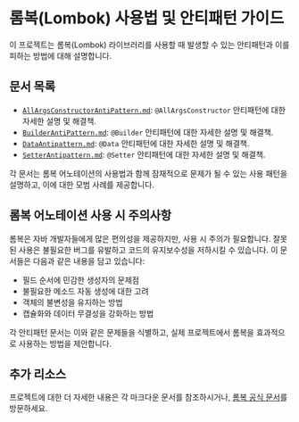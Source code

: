 # 롬복(Lombok) 사용법 및 안티패턴 가이드

이 프로젝트는 롬복(Lombok) 라이브러리를 사용할 때 발생할 수 있는 안티패턴과 이를 피하는 방법에 대해 설명합니다.

## 문서 목록

- [`AllArgsConstructorAntiPattern.md`](./AllArgsConstructorAntiPattern.md): `@AllArgsConstructor` 안티패턴에 대한 자세한 설명 및 해결책.
- [`BuilderAntiPattern.md`](./BuilderAntiPattern.md): `@Builder` 안티패턴에 대한 자세한 설명 및 해결책.
- [`DataAntipattern.md`](./DataAntipattern.md): `@Data` 안티패턴에 대한 자세한 설명 및 해결책.
- [`SetterAntipattern.md`](./SetterAntipattern.md): `@Setter` 안티패턴에 대한 자세한 설명 및 해결책.

각 문서는 롬복 어노테이션의 사용법과 함께 잠재적으로 문제가 될 수 있는 사용 패턴을 설명하고, 이에 대한 모범 사례를 제공합니다.

## 롬복 어노테이션 사용 시 주의사항

롬복은 자바 개발자들에게 많은 편의성을 제공하지만, 사용 시 주의가 필요합니다. 잘못된 사용은 불필요한 버그를 유발하고 코드의 유지보수성을 저하시킬 수 있습니다. 이 문서들은 다음과 같은 내용을 담고 있습니다:

- 필드 순서에 민감한 생성자의 문제점
- 불필요한 메소드 자동 생성에 대한 고려
- 객체의 불변성을 유지하는 방법
- 캡슐화와 데이터 무결성을 강화하는 방법

각 안티패턴 문서는 이와 같은 문제들을 식별하고, 실제 프로젝트에서 롬복을 효과적으로 사용하는 방법을 제안합니다.

## 추가 리소스

프로젝트에 대한 더 자세한 내용은 각 마크다운 문서를 참조하시거나, [롬복 공식 문서](https://projectlombok.org/)를 방문하세요.
